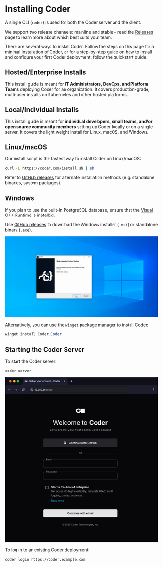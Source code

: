 # Installing Coder

A single CLI (`coder`) is used for both the Coder server and the client.

We support two release channels: mainline and stable - read the
[Releases](./releases/index.md) page to learn more about which best suits your team.

There are several ways to install Coder. Follow the steps on this page for a
minimal installation of Coder, or for a step-by-step guide on how to install and
configure your first Coder deployment, follow the
[quickstart guide](../tutorials/quickstart.md).

## Hosted/Enterprise Installs

This install guide is meant for **IT Administrators, DevOps, and Platform Teams** deploying Coder for an organization. It covers production-grade, multi-user installs on Kubernetes and other hosted platforms.

<div>

<children></children>

</div>

## Local/Individual Installs

This install guide is meant for **individual developers, small teams, and/or open source community members** setting up Coder locally or on a single server. It covers the light weight install for Linux, macOS, and Windows.

<div class="tabs">

## Linux/macOS

Our install script is the fastest way to install Coder on Linux/macOS:

```sh
curl -L https://coder.com/install.sh | sh
```

Refer to [GitHub releases](https://github.com/coder/coder/releases) for
alternate installation methods (e.g. standalone binaries, system packages).

## Windows

If you plan to use the built-in PostgreSQL database, ensure that the
[Visual C++ Runtime](https://learn.microsoft.com/en-US/cpp/windows/latest-supported-vc-redist#latest-microsoft-visual-c-redistributable-version)
is installed.

Use [GitHub releases](https://github.com/coder/coder/releases) to download the
Windows installer (`.msi`) or standalone binary (`.exe`).

![Windows setup wizard](../images/install/windows-installer.png)

Alternatively, you can use the
[`winget`](https://learn.microsoft.com/en-us/windows/package-manager/winget/#use-winget)
package manager to install Coder:

```powershell
winget install Coder.Coder
```

## Starting the Coder Server

To start the Coder server:

```sh
coder server
```

![Coder install](../images/screenshots/welcome-create-admin-user.png)

To log in to an existing Coder deployment:

```sh
coder login https://coder.example.com
```
